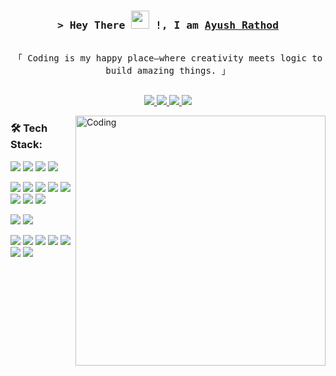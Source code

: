 <!-- Intro -->
<h3 align="center">
  <samp>&gt; Hey There <img src="https://github.com/TheDudeThatCode/TheDudeThatCode/blob/master/Assets/Hi.gif" width="29"> !, I am
    <b><a target="_blank" href="https://www.ayushjrathod.tech/">Ayush Rathod</a></b>
  </samp>
</h3>

<p align="center"> 
  <samp>
    <br>
    「 Coding is my happy place—where creativity meets logic to build amazing things. 」
    <br><br>
  </samp>
</p>

<p align="center">
  <a href="https://ayushjrathod.live/" target="blank">
    <img src="https://img.shields.io/badge/Website-DC143C?style=for-the-badge&logo=medium&logoColor=white" />
  </a>
  <a href="https://www.linkedin.com/in/ayushjrathod/" target="_blank">
    <img src="https://img.shields.io/badge/LinkedIn-0077B5?style=for-the-badge&logo=linkedin&logoColor=white" />
  </a>
  <a href="https://twitter.com/ayushjrathod" target="_blank">
    <img src="https://img.shields.io/badge/Twitter-1DA1F2?style=for-the-badge&logo=twitter&logoColor=white" />
  </a>
  <a href="mailto:ayushjrathod7@gmail.com" target="_blank">
    <img src="https://img.shields.io/badge/Email-D14836?style=for-the-badge&logo=gmail&logoColor=white" />
  </a>
</p>

<p>
  <img align="right" alt="Coding" width="400" src="https://user-images.githubusercontent.com/118300989/202200904-c80f4d52-84c7-4776-b8f6-231046a3e514.gif">
</p>

<h3 align="left">🛠️ Tech Stack:</h3>
<p align="left">

  <!-- Languages -->
  <a href="https://developer.mozilla.org/en-US/docs/Web/JavaScript"><img src="https://img.shields.io/badge/JavaScript-F7DF1E?style=for-the-badge&logo=javascript&logoColor=black"/></a>
  <a href="https://www.typescriptlang.org/"><img src="https://img.shields.io/badge/TypeScript-007ACC?style=for-the-badge&logo=typescript&logoColor=white"/></a>
  <a href="https://www.python.org/"><img src="https://img.shields.io/badge/Python-3776AB?style=for-the-badge&logo=python&logoColor=white"/></a>
  <a href="https://cplusplus.com/"><img src="https://img.shields.io/badge/C++-00599C?style=for-the-badge&logo=cplusplus&logoColor=white"/></a>

  <!-- Frameworks & Libraries -->
  <a href="https://reactjs.org/"><img src="https://img.shields.io/badge/React-61DAFB?style=for-the-badge&logo=react&logoColor=black"/></a>
  <a href="https://nextjs.org/"><img src="https://img.shields.io/badge/Next.js-000000?style=for-the-badge&logo=nextdotjs&logoColor=white"/></a>
  <a href="https://nodejs.org/"><img src="https://img.shields.io/badge/Node.js-339933?style=for-the-badge&logo=nodedotjs&logoColor=white"/></a>
  <a href="https://fastapi.tiangolo.com/"><img src="https://img.shields.io/badge/FastAPI-009688?style=for-the-badge&logo=fastapi&logoColor=white"/></a>
  <a href="https://tailwindcss.com/"><img src="https://img.shields.io/badge/TailwindCSS-38B2AC?style=for-the-badge&logo=tailwind-css&logoColor=white"/></a>
  <a href="https://graphql.org/"><img src="https://img.shields.io/badge/GraphQL-E10098?style=for-the-badge&logo=graphql&logoColor=white"/></a>
  <a href="https://kafka.apache.org/"><img src="https://img.shields.io/badge/Kafka-231F20?style=for-the-badge&logo=apachekafka&logoColor=white"/></a>
  <a href="https://redis.io/"><img src="https://img.shields.io/badge/Redis-DC382D?style=for-the-badge&logo=redis&logoColor=white"/></a>

  <!-- Databases -->
  <a href="https://www.postgresql.org/"><img src="https://img.shields.io/badge/PostgreSQL-336791?style=for-the-badge&logo=postgresql&logoColor=white"/></a>
  <a href="https://www.mongodb.com/"><img src="https://img.shields.io/badge/MongoDB-4EA94B?style=for-the-badge&logo=mongodb&logoColor=white"/></a>

  <!-- DevOps & Cloud -->
  <a href="https://www.docker.com/"><img src="https://img.shields.io/badge/Docker-2496ED?style=for-the-badge&logo=docker&logoColor=white"/></a>
  <a href="https://aws.amazon.com/"><img src="https://img.shields.io/badge/AWS-FF9900?style=for-the-badge&logo=amazonaws&logoColor=white"/></a>
  <a href="https://azure.microsoft.com/"><img src="https://img.shields.io/badge/Azure-0078D4?style=for-the-badge&logo=microsoftazure&logoColor=white"/></a>
  <a href="https://github.com/features/actions"><img src="https://img.shields.io/badge/GitHub Actions-2088FF?style=for-the-badge&logo=githubactions&logoColor=white"/></a>
  <a href="https://prometheus.io/"><img src="https://img.shields.io/badge/Prometheus-E6522C?style=for-the-badge&logo=prometheus&logoColor=white"/></a>
  <a href="https://grafana.com/"><img src="https://img.shields.io/badge/Grafana-F46800?style=for-the-badge&logo=grafana&logoColor=white"/></a>
  <a href="https://git-scm.com/"><img src="https://img.shields.io/badge/Git-F05032?style=for-the-badge&logo=git&logoColor=white"/></a>

</p>
